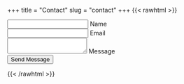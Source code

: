 +++ 
title = "Contact"
slug = "contact"
+++
{{< rawhtml >}}
<div class="container">
<form id="my-form" action="https://formspree.io/f/movaojvj" method="POST">
	<div class="row input-container">
			<div class="col-xs-12">
				<div class="styled-input wide">
					<input type="text" name="name" placeholder=" " required />
					<label>Name</label> 
				</div>
			</div>
			<div class="col-xs-12">
				<div class="styled-input wide">
					<input type="email" name="email" placeholder=" " required />
					<label>Email</label> 
				</div>
			</div>
			<div class="col-xs-12">
				<div class="styled-input wide">
					<textarea name="message" placeholder=" " required ></textarea>
					<label>Message</label>
				</div>
			</div>
			<div class="col-xs-12">
				<button class="submit-btn" id="my-form-button">Send Message</button>
			</div>
            <p id="my-form-status" class="col-xs-12"></p>
	</div>
    </form>
</div>
{{< /rawhtml >}}

